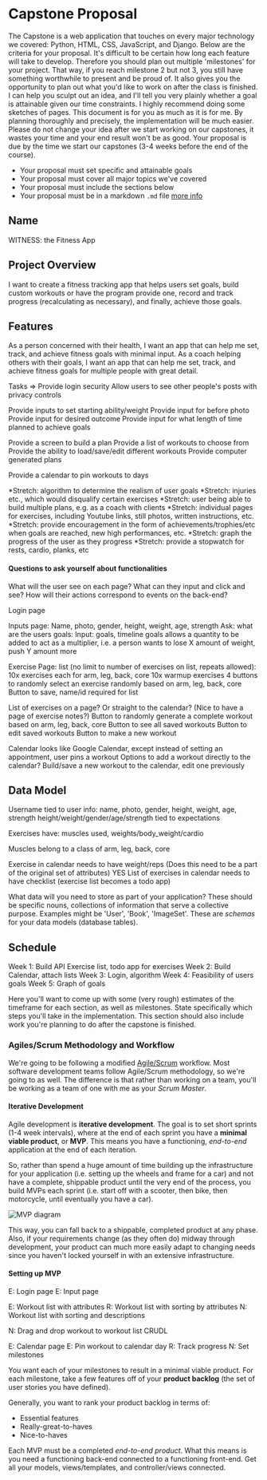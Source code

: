 
# Capstone Proposal

The Capstone is a web application that touches on every major technology we covered: Python, HTML, CSS, JavaScript, and Django. Below are the criteria for your proposal. It's difficult to be certain how long each feature will take to develop. Therefore you should plan out multiple 'milestones' for your project. That way, if you reach milestone 2 but not 3, you still have something worthwhile to present and be proud of. It also gives you the opportunity to plan out what you'd like to work on after the class is finished. I can help you sculpt out an idea, and I'll tell you very plainly whether a goal is attainable given our time constraints. I highly recommend doing some sketches of pages. This document is for you as much as it is for me. By planning thoroughly and precisely, the implementation will be much easier. Please do not change your idea after we start working on our capstones, it wastes your time and your end result won't be as good. Your proposal is due by the time we start our capstones (3-4 weeks before the end of the course).

- Your proposal must set specific and attainable goals
- Your proposal must cover all major topics we've covered
- Your proposal must include the sections below
- Your proposal must be in a markdown `.md` file [more info](https://help.github.com/articles/basic-writing-and-formatting-syntax/)

## Name
WITNESS: the Fitness App

## Project Overview
I want to create a fitness tracking app that helps users set goals, build custom workouts or have the program provide one, record and track progress (recalculating as necessary), and finally, achieve those goals. 

## Features
As a person concerned with their health, I want an app that can help me set, track, and achieve fitness goals with minimal input.
As a coach helping others with their goals, I want an app that can help me set, track, and achieve fitness goals for multiple people with great detail.

Tasks =>
Provide login security
Allow users to see other people's posts with privacy controls

Provide inputs to set starting ability/weight
Provide input for before photo
Provide input for desired outcome
Provide input for what length of time planned to achieve goals

Provide a screen to build a plan
Provide a list of workouts to choose from
Provide the ability to load/save/edit different workouts
Provide computer generated plans

Provide a calendar to pin workouts to days

*Stretch: algorithm to determine the realism of user goals
*Stretch: injuries etc., which would disqualify certain exercises
*Stretch: user being able to build multiple plans, e.g. as a coach with clients
*Stretch: individual pages for exercises, including Youtube links, still photos, written instructions, etc.
*Stretch: provide encouragement in the form of achievements/trophies/etc when goals are reached, new high performances, etc.
*Stretch: graph the progress of the user as they progress
*Stretch: provide a stopwatch for rests, cardio, planks, etc

#### Questions to ask yourself about functionalities
What will the user see on each page? What can they input and click and see? How will their actions correspond to events on the back-end?

Login page

Inputs page: Name, photo, gender, height, weight, age, strength
Ask: what are the users goals: 
Input: goals, timeline
goals allows a quantity to be added to act as a multiplier, i.e. a person wants to lose X amount of weight, push Y amount more

Exercise Page: list (no limit to number of exercises on list, repeats allowed):
10x exercises each for arm, leg, back, core
10x warmup exercises
4 buttons to randomly select an exercise randomly based on arm, leg, back, core
Button to save, name/id required for list

List of exercises on a page? Or straight to the calendar? (Nice to have a page of exercise notes?)
Button to randomly generate a complete workout based on arm, leg, back, core
Button to see all saved workouts
Button to edit saved workouts
Button to make a new workout

Calendar looks like Google Calendar, except instead of setting an appointment, user pins a workout
Options to add a workout directly to the calendar? Build/save a new workout to the calendar, edit one previously

## Data Model
Username tied to user info: name, photo, gender, height, weight, age, strength
height/weight/gender/age/strength tied to expectations

Exercises have: muscles used, weights/body_weight/cardio

Muscles belong to a class of arm, leg, back, core

Exercise in calendar needs to have weight/reps (Does this need to be a part of the original set of attributes) YES
List of exercises in calendar needs to have checklist (exercise list becomes a todo app)


What data will you need to store as part of your application? These should be specific nouns, collections of information that serve a collective purpose. Examples might be 'User', 'Book', 'ImageSet'. These are *schemas* for your data models (database tables).

## Schedule
Week 1: Build API Exercise list, todo app for exercises
Week 2: Build Calendar, attach lists
Week 3: Login, algorithm
Week 4: Feasibility of users goals
Week 5: Graph of goals

Here you'll want to come up with some (very rough) estimates of the timeframe for each section, as well as milestones. State specifically which steps you'll take in the implementation. This section should also include work you're planning to do after the capstone is finished.

### Agiles/Scrum Methodology and Workflow
We're going to be following a modified [Agile/Scrum](https://linchpinseo.com/the-agile-method/) workflow. Most software development teams follow Agile/Scrum methodology, so we're going to as well. The difference is that rather than working on a team, you'll be working as a team of one with me as your *Scrum Master*. 

#### Iterative Development
Agile development is **iterative development**. The goal is to set short sprints (1-4 week intervals), where at the end of each sprint you have a **minimal viable product**, or **MVP**. This means you have a functioning, *end-to-end* application at the end of each iteration.

So, rather than spend a huge amount of time building up the infrastructure for your application (i.e. setting up the wheels and frame for a car) and not have a complete, shippable product until the very end of the process, you build MVPs each sprint (i.e. start off with a scooter, then bike, then motorcycle, until eventually you have a car). 

![MVP diagram](./Making-sense-of-MVP-.jpg)

This way, you can fall back to a shippable, completed product at any phase. Also, if your requirements change (as they often do) midway through development, your product can much more easily adapt to changing needs since you haven't locked yourself in with an extensive infrastructure.

#### Setting up MVP
E: Login page
E: Input page

E: Workout list with attributes
R: Workout list with sorting by attributes
N: Workout list with sorting and descriptions

N: Drag and drop workout to workout list CRUDL

E: Calendar page
E: Pin workout to calendar day
R: Track progress
N: Set milestones 

You want each of your milestones to result in a minimal viable product. For each milestone, take a few features off of your **product backlog** (the set of user stories you have defined). 

Generally, you want to rank your product backlog in terms of:

- Essential features
- Really-great-to-haves
- Nice-to-haves

Each MVP must be a completed *end-to-end product*. What this means is you need a functioning back-end connected to a functioning front-end. Get all your models, views/templates, and controller/views connected.
